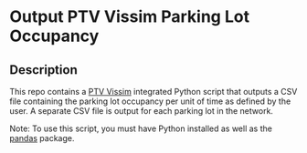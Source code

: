 # Output PTV Vissim Parking Lot Occupancy

## Description

This repo contains a [PTV Vissim](https://www.ptvgroup.com/en/solutions/products/ptv-vissim/) integrated Python script that outputs a CSV file containing the parking lot occupancy per unit of time as defined by the user. A separate CSV file is output for each parking lot in the network.

Note: To use this script, you must have Python installed as well as the [pandas](https://pandas.pydata.org/) package.

<scripts>
		<script fromTime="0" funcName="initialize" name="" no="1" period="1" runType="AFTSIMSTART" scope="SIMULATIONRUN" scriptFile="output-parking-lot-occupancy.py" toTime="INF"/>
		<script fromTime="0" funcName="main" name="" no="2" period="10" runType="ATTMSTEPSTART" scope="SIMULATIONRUN" scriptFile="output-parking-lot-occupancy.py" toTime="INF"/>
</scripts>

---

### Supported PTV Vissim versions

- PTV Vissim 2020.00-xx
- PTV Vissim 11.00-xx

---

## Instructions

1. With your network open in PTV Vissim, open the Scripts list.

2. Create an entry in the Scripts list with the following attributes:
   fromTime="0"
   funcName="initialize"
   name=""
   no="1"
   period="1"
   runType="AFTSIMSTART"
   scope="SIMULATIONRUN"
   scriptFile="output-parking-lot-occupancy.py"
   toTime="INF"

3. Create another entry in the Scripts list with the following attributes:
   fromTime="0"
   funcName="main"
   name=""
   no="2"
   period="10"
   runType="ATTMSTEPSTART"
   scope="SIMULATIONRUN"
   scriptFile="output-parking-lot-occupancy.py"
   toTime="INF"
